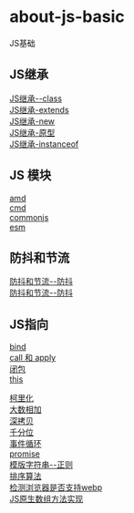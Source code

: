 <!--
 * @Author: nemo
 * @Date: 2021-11-22 14:57:23
 * @LastEditTime: 2021-11-22 15:49:26
 * @LastEditors: Please set LastEditors
 * @Description: 
 * @FilePath: /about-js-basic/README.md
-->
# about-js-basic
JS基础

## JS继承
[JS继承--class](inheriit/class.js)<br>
[JS继承-extends](inheriit/extends.js)<br>
[JS继承-new](inheriit/new.js)<br>
[JS继承-原型](inheriit/prototype.js)<br>
[JS继承-instanceof](instanceOf.js)<br>

## JS 模块
[amd](aboutModule/AMD-require/main.js)<br>
[cmd](aboutModule/cmd-sea/main.js)<br>
[commonjs](aboutModule/commonJS/main.js)<br>
[esm](aboutModule/esm)<br>

## 防抖和节流
[防抖和节流--防抖](debounceAndThrottle/debounce.js)<br>
[防抖和节流--防抖](debounceAndThrottle/throttle.js)<br>

## JS指向
[bind](bind.js)<br>
[call 和 apply](callAndApply.js) <br>
[闭包](closure.js)<br>
[this](this.js)<br>

[柯里化](curry.js)<br>
[大数相加](bigNumAdd.js)<br>
[深拷贝](deepClone.js)<br>
[千分位](formatCurrency.js)<br>
[事件循环](eventLoop.js)<br>
[promise](promise.js)<br>
[模版字符串--正则](templateRegExp.js)<br>
[排序算法](sort.js)<br>
[检测浏览器是否支持webp](webpCheck.js)<br>
[JS原生数组方法实现](arrayFunc.js)<br>